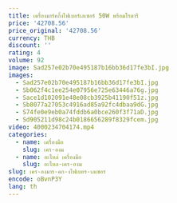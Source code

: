 ```yaml
---
title: เครื่องมาร์คกิ้งไฟเบอร์เลเซอร์ 50W พร้อมโรตารี
price: '42708.56'
price_original: '42708.56'
currency: THB
discount: ''
rating: 4
volume: 92
image: Sad257e02b70e495187b16bb36d17fe3bI.jpg
images:
  - Sad257e02b70e495187b16bb36d17fe3bI.jpg
  - Sb062f4c1ee254e07956e725e63446a76g.jpg
  - Sace1d102091e48e08cb3925b41190f51z.jpg
  - Sb8077a27053c4916ad85a92fc4dbaa9dG.jpg
  - S74fe0e9eb0a74fddb6a0bce260f3f71aD.jpg
  - Sd905211d98c24b0186656289f8329fcem.jpg
video: 4000234704174.mp4
categories:
  - name: เครื่องมือ
    slug: เคร-องม
  - name: อะไหล่ เครื่องมือ
    slug: อะไหล-เคร-องม
slug: เคร-องมาร-คก-งไฟเบอร-เลเซอร
encode: oBvnP3Y
lang: th
---
```

  